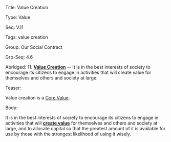 Title:  Value Creation

Type:   Value

Seq:    V.11

Tags:   value creation

Group:   Our Social Contract

Grp-Seq: 4.6

Abridged: 11. **[Value Creation](https://www.practopians.org/tags/value-creation.html)** -- It is in the best interests of society to encourage its citizens to engage in activities that will create value for themselves and others and society at large.

Teaser: 
 
Value creation is a [Core Value](../core/values.html).

Body:   
 
It is in the best interests of society to encourage its citizens to engage in activities that will **[create value][value]** for themselves and others and society at large, and to allocate capital so that the greatest amount of it is available for use by those with the strongest likelihood of using it wisely.

[value]: ../tags/value-creation.html


